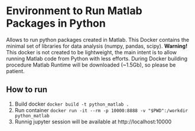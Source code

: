 # Environment to Run Matlab Packages in Python

Allows to run python packages created in Matlab. This Docker contains the minimal set of libraries for data analysis (numpy, pandas, scipy). 
**Warning!** This docker is not created to be lightweight, the main intent is to allow running Matlab code from Python with less efforts. During Docker building procedure Matlab Runtime will be downloaded (~1.5Gb), so please be patient.

## How to run

1. Build docker `docker build -t python_matlab .`
2. Run container `docker run -it --rm -p 10000:8888 -v "$PWD":/workdir python_matlab`
3. Runnig jupyter session will be available at http://localhost:10000
